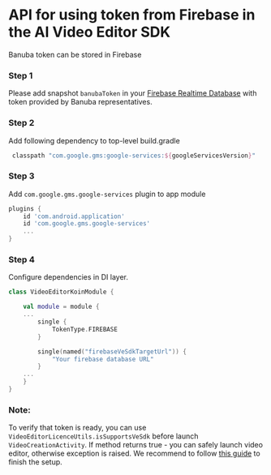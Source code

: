 # API for using token from Firebase in the AI Video Editor SDK

Banuba token can be stored in Firebase

### Step 1

Please add snapshot `banubaToken` in your [Firebase Realtime Database](https://firebase.google.com/docs/database) with token provided by Banuba representatives.

### Step 2

Add following dependency to top-level build.gradle
```groovy
 classpath "com.google.gms:google-services:${googleServicesVersion}"
```

### Step 3

Add `com.google.gms.google-services` plugin to app module

```groovy
plugins {
    id 'com.android.application'
    id 'com.google.gms.google-services'
    ...
}
```

### Step 4

Configure dependencies in DI layer.

```kotlin
class VideoEditorKoinModule {

    val module = module {
    ...
        single {
            TokenType.FIREBASE
        }

        single(named("firebaseVeSdkTargetUrl")) {
            "Your firebase database URL"
        }
    ...
    }
}
```

### Note:
To verify that token is ready, you can use `VideoEditorLicenceUtils.isSupportsVeSdk` before launch `VideoCreationActivity`. If method returns true - you can safely launch video editor, otherwise exception is raised.
We recommend to follow [this guide](../README.md#integration) to finish the setup.
